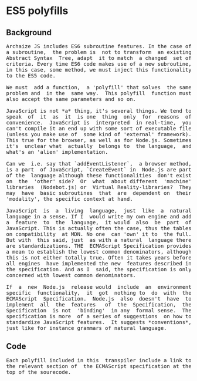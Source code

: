 # ES5 polyfills

## Background
<pre>
Archaize JS includes ES6 subroutine features. In the case of
a subroutine,  the problem is  not to transform  an existing
Abstract Syntax  Tree, adapt  it to match  a changed  set of
criteria. Every time ES6 code makes use of a new subroutine,
in this case, some method, we must inject this functionality
to the ES5 code.

We must  add a function,  a 'polyfill' that solves  the same
problem and  in the  same way.  This polyfill  function must
also accept the same parameters and so on.

JavaScript is not *a* thing, it's several things. We tend to
speak  of  it  as  it  is one  thing  only  for  reasons  of
convenience.  JavaScript is  interpreted  in real-time,  you
can't compile it an end up with some sort of executable file
(unless you make use of  some kind of 'external' framework).
This true for the browser, as well as for Node.js. Sometimes
it's  unclear what  actually  belongs to  the language,  and
what's an 'alien' implementation.

Can we  i.e. say that `addEventListener`,  a browser method,
is a part  of JavaScript, `CreateEvent` in  Node.js are part
of the  language although these functionalities  don't exist
on  the  'other' side?  Or  what  about different  'machine'
libraries  (Nodebot.js) or  Virtual Reality-libraries?  They
may  have  basic subroutines  that  are  dependent on  their
'modality', the specific context at hand.

JavaScript  is  a  living  language,  just  like  a  natural
language in a sense. If I  would write my own engine and add
a  feature  to  the  language,  it would  also  be  part  of
JavaScript. This is actually often the case, thus the tables
on compatibility  at MDN. No one  can 'own' it to  the full.
But with  this said, just  as with a natural  language there
are standardizations. THE  ECMAScript Specification provides
a mean to establish the lowest common denominators, although
this is not either totally true. Often it takes years before
all engines  have implemented the new  features described in
the specification. And as I  said, the specification is only
concerned with lowest common denominators.

If  a  new  Node.js  release would  include  an  environment
specific  functionality,  it  got  nothing to  do  with  the
ECMAScript  Specification.  Node.js  also  doesn't  have  to
implement  all  the  features   of  the  Specification,  the
Specification  is not  'binding'  in any  formal sense.  The
specification is more  of a series of suggestions  on how to
standardize JavaScript features.  It suggests *conventions*,
just like for instance grammars of natural language.
</pre>


## Code
<pre>
Each polyfill included in this  transpiler include a link to
the relevant section of  the ECMAScript specification at the
top of the sourecode.
</pre>





